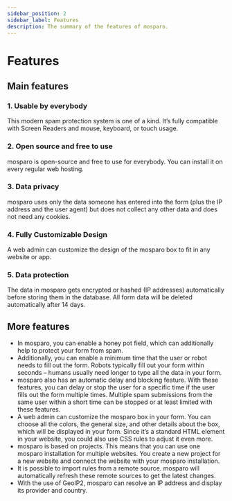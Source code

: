 ```yaml
---
sidebar_position: 2
sidebar_label: Features
description: The summary of the features of mosparo.
---
```


# Features

## Main features

### 1. Usable by everybody

This modern spam protection system is one of a kind. It’s fully compatible with Screen Readers and mouse, keyboard, or touch usage.

### 2. Open source and free to use

mosparo is open-source and free to use for everybody. You can install it on every regular web hosting.

### 3. Data privacy

mosparo uses only the data someone has entered into the form (plus the IP address and the user agent) but does not collect any other data and does not need any cookies.

### 4. Fully Customizable Design

A web admin can customize the design of the mosparo box to fit in any website or app.

### 5. Data protection

The data in mosparo gets encrypted or hashed (IP addresses) automatically before storing them in the database. All form data will be deleted automatically after 14 days.

## More features

- In mosparo, you can enable a honey pot field, which can additionally help to protect your form from spam.
- Additionally, you can enable a minimum time that the user or robot needs to fill out the form. Robots typically fill out your form within seconds – humans usually need longer to type all the data in your form.
- mosparo also has an automatic delay and blocking feature. With these features, you can delay or stop the user for a specific time if the user fills out the form multiple times. Multiple spam submissions from the same user within a short time can be stopped or at least limited with these features.
- A web admin can customize the mosparo box in your form. You can choose all the colors, the general size, and other details about the box, which will be displayed in your form. Since it’s a standard HTML element in your website, you could also use CSS rules to adjust it even more.
- mosparo is based on projects. This means that you can use one mosparo installation for multiple websites. You create a new project for a new website and connect the website with your mosparo installation.
- It is possible to import rules from a remote source. mosparo will automatically refresh these remote sources to get the latest changes.
- With the use of GeoIP2, mosparo can resolve an IP address and display its provider and country.